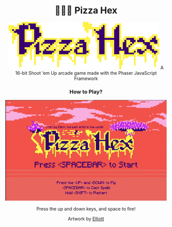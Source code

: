 <div align="center">

# 🍕🧙‍♀️ Pizza Hex
![Pizza Hex Title](assets/title.png)
A 16-bit Shoot ‘em Up arcade game made with the Phaser JavaScript Framework

### How to Play?

![Pizza Hex Demo](pizza-hex.gif)

Press the up and down keys, and space to fire!

Artwork by [Elliott](https://www.behance.net/elliebeans6c58)
</div>